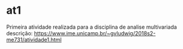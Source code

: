 # at1
Primeira atividade realizada para a disciplina de analise multivariada
descrição:
https://www.ime.unicamp.br/~gvludwig/2018s2-me731/atividade1.html
